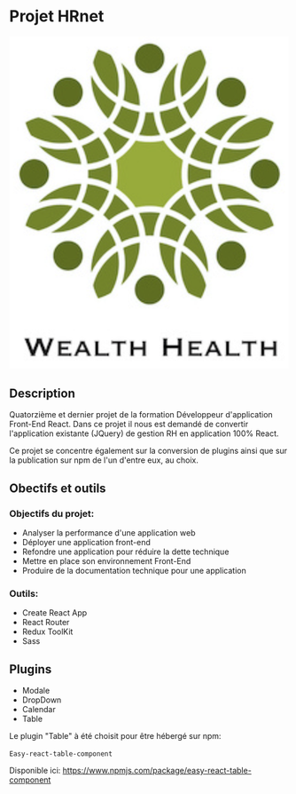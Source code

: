 # Projet HRnet

![wealth-health-logo.png](src%2Fassets%2Fimg%2Fwealth-health-logo.png)


## Description

Quatorzième et dernier projet de la formation Développeur d'application Front-End React.
Dans ce projet il nous est demandé de convertir l'application existante (JQuery) de gestion RH en application 100% React.

Ce projet se concentre également sur la conversion de plugins ainsi que sur la publication sur npm de l'un d'entre eux, au choix.

## Obectifs et outils

### Objectifs du projet:
- Analyser la performance d'une application web
- Déployer une application front-end
- Refondre une application pour réduire la dette technique
- Mettre en place son environnement Front-End
- Produire de la documentation technique pour une application

### Outils:
- Create React App
- React Router
- Redux ToolKit
- Sass

## Plugins
- Modale
- DropDown
- Calendar
- Table

Le plugin "Table" à été choisit pour être hébergé sur npm:

`Easy-react-table-component`

Disponible ici: https://www.npmjs.com/package/easy-react-table-component




